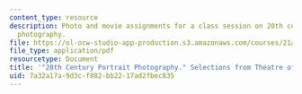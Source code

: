 ```yaml
---
content_type: resource
description: Photo and movie assignments for a class session on 20th century portrait
  photography.
file: https://ol-ocw-studio-app-production.s3.amazonaws.com/courses/21a-348-photography-and-truth-spring-2008/7a32a17a9d3cf082bb2217ad2fbec835_MIT21A_348S08_portraits20.pdf
file_type: application/pdf
resourcetype: Document
title: '"20th Century Portrait Photography." Selections from Theatre of the Face.'
uid: 7a32a17a-9d3c-f082-bb22-17ad2fbec835
---
```

